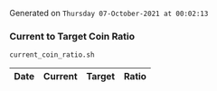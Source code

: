 Generated on `Thursday 07-October-2021 at 00:02:13`

### Current to Target Coin Ratio
`current_coin_ratio.sh`

Date|Current|Target|Ratio
---|---|---|---
